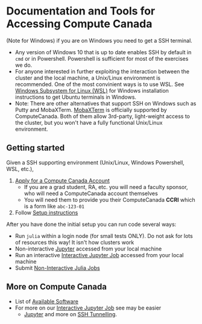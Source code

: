# Documentation and Tools for Accessing Compute Canada

(Note for Windows) if you are on Windows you need to get a SSH terminal.
- Any version of Windows 10 that is up to date enables SSH by default in `cmd` or in Powershell. Powershell is sufficient for most of the exercises we do.
- For anyone interested in further exploiting the interaction between the cluster and the local machine, a Unix/Linux environment is recommended. One of the most convinient ways is to use WSL. See [Windows Subsystem for Linux (WSL)](WSL.md) for Windows installation instructions to get Ubuntu terminals in Windows.
- Note: There are other alternatives that support SSH on Windows such as Putty and MobaXTerm. [MobaXTerm](https://docs.computecanada.ca/wiki/Connecting_with_MobaXTerm) is officially supported by ComputeCanada. Both of them allow 3rd-party, light-weight access to the cluster, but you won't have a fully functional Unix/Linux environment.

## Getting started

Given a SSH supporting environment (Unix/Linux, Windows Powershell, WSL, etc.),
1. [Apply for a Compute Canada Account](https://www.computecanada.ca/research-portal/account-management/apply-for-an-account/)
   - If you are a grad student, RA, etc. you will need a faculty sponsor, who will need a ComputeCanada account themselves
   - You will need them to provide you their ComputeCanada **CCRI** which is a form like `abc-123-01`
2. Follow [Setup instructions](setup.md)

After you have done the initial setup you can run code several ways:
- Run `julia` within a login node (for small tests ONLY).  Do not ask for lots of resources this way!  It isn't how clusters work
- Non-interactive [Jupyter](jupyter_login_node.md) accessed from your local machine
- Run an interactive [Interactive Jupyter Job](jupyter_jobs.md) accessed from your local machine
- Submit [Non-Interactive Julia Jobs](julia_jobs.md)


## More on Compute Canada
- List of [Available Software](https://docs.computecanada.ca/wiki/Available_software)
- For more on our [Interactive Jupyter Job](jupyter_jobs.md) see may be easier
    - [Jupyter](https://docs.computecanada.ca/wiki/Jupyter) and more on [SSH Tunnelling](https://docs.computecanada.ca/wiki/SSH_tunnelling).
